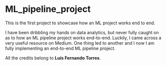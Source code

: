 # ML_pipeline_project
This is the first project to showcase how an ML project works end to end. 

I have been dribbling my hands on data analytics, but never fully caught on as to how an ML pipeline project works end-to-end. 
Luckily, I came across a very useful resource on Medium. 
One thing led to another and I now I am fully implementing an end-to-end ML pipeline project. 

All the credits belong to **Luís Fernando Torres**. 
